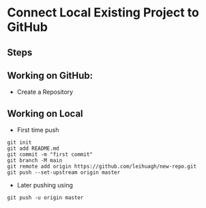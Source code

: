 # Connect Local Existing Project to GitHub

## Steps

## Working on GitHub:

- Create a Repository

## Working on Local

- First time push

```
git init
git add README.md
git commit -m "first commit"
git branch -M main
git remote add origin https://github.com/leihuagh/new-repo.git
git push --set-upstream origin master
```

- Later pushing using

```
git push -u origin master
```


